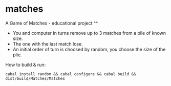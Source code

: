 matches
=======

A Game of Matches - educational project ^^

* You and computer in turns remove up to 3 matches from a pile of known size. 
* The one with the last match lose. 
* An initial order of turn is choosed by random, you choose the size of the plie.   

How to build & run:

`cabal install random && cabal configure && cabal build && dist/build/Matches/Matches`
